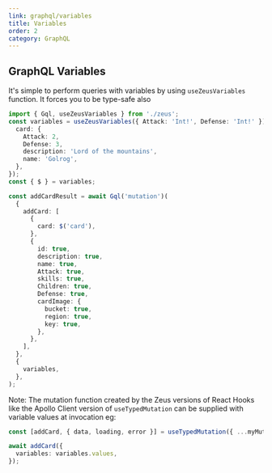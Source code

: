 ```yaml
---
link: graphql/variables
title: Variables
order: 2
category: GraphQL
---
```


## GraphQL Variables

It's simple to perform queries with variables by using `useZeusVariables` function. It forces you to be type-safe also

```ts
import { Gql, useZeusVariables } from './zeus';
const variables = useZeusVariables({ Attack: 'Int!', Defense: 'Int!' })({
  card: {
    Attack: 2,
    Defense: 3,
    description: 'Lord of the mountains',
    name: 'Golrog',
  },
});
const { $ } = variables;

const addCardResult = await Gql('mutation')(
  {
    addCard: [
      {
        card: $('card'),
      },
      {
        id: true,
        description: true,
        name: true,
        Attack: true,
        skills: true,
        Children: true,
        Defense: true,
        cardImage: {
          bucket: true,
          region: true,
          key: true,
        },
      },
    ],
  },
  {
    variables,
  },
);
```

Note: The mutation function created by the Zeus versions of React Hooks like the Apollo Client version of `useTypedMutation` can be supplied with variable values at invocation eg:

```typescript
const [addCard, { data, loading, error }] = useTypedMutation({ ...myMutation });

await addCard({
  variables: variables.values,
});
```
